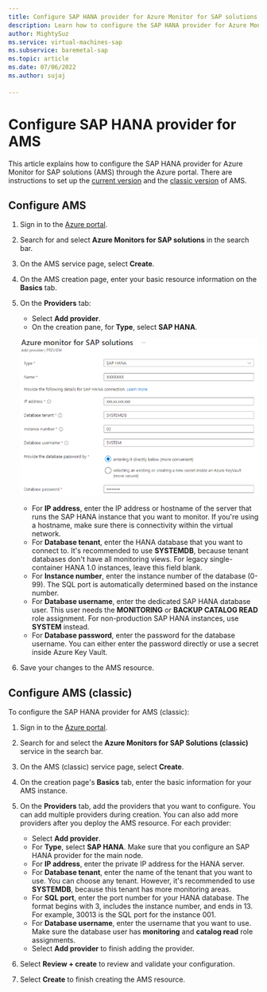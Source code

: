 ```yaml
---
title: Configure SAP HANA provider for Azure Monitor for SAP solutions (Preview)
description: Learn how to configure the SAP HANA provider for Azure Monitor for SAP solutions (AMS) through the Azure portal.
author: MightySuz
ms.service: virtual-machines-sap
ms.subservice: baremetal-sap
ms.topic: article
ms.date: 07/06/2022
ms.author: sujaj

---
```



# Configure SAP HANA provider for AMS

This article explains how to configure the SAP HANA provider for Azure Monitor for SAP solutions (AMS) through the Azure portal. There are instructions to set up the [current version](#configure-ams) and the [classic version](#configure-ams-classic) of AMS.


## Configure AMS

1. Sign in to the [Azure portal](https://portal.azure.com).
1. Search for and select **Azure Monitors for SAP solutions** in the search bar.
1. On the AMS service page, select **Create**.
1. On the AMS creation page, enter your basic resource information on the **Basics** tab.
1. On the **Providers** tab:
    * Select **Add provider**.
    * On the creation pane, for **Type**, select **SAP HANA**.

   ![Diagram shows the provider details that need to be filled](./media/azure-monitor-sap/azure-monitor-providers-hana-setup.png)


    * For **IP address**, enter the IP address or hostname of the server that runs the SAP HANA instance that you want to monitor. If you're using a hostname, make sure there is connectivity within the virtual network.
    * For **Database tenant**, enter the HANA database that you want to connect to. It's recommended to use **SYSTEMDB**, because tenant databases don't have all monitoring views. For legacy single-container HANA 1.0 instances, leave this field blank.
    * For **Instance number**, enter the instance number of the database (0-99). The SQL port is automatically determined based on the instance number.
    * For **Database username**, enter the dedicated SAP HANA database user. This user needs the **MONITORING** or **BACKUP CATALOG READ** role assignment. For non-production SAP HANA instances, use **SYSTEM** instead.
    * For **Database password**, enter the password for the database username.  You can either enter the password directly or use a secret inside Azure Key Vault.
1. Save your changes to the AMS resource.

## Configure AMS (classic)


To configure the SAP HANA provider for AMS (classic):

1. Sign in to the [Azure portal](https://portal.azure.com).
1. Search for and select the **Azure Monitors for SAP Solutions (classic)** service in the search bar.
1. On the AMS (classic) service page, select **Create**.
1. On the creation page's **Basics** tab, enter the basic information for your AMS instance.
1. On the **Providers** tab, add the providers that you want to configure. You can add multiple providers during creation. You can also add more providers after you deploy the AMS resource. For each provider:
    * Select **Add provider**.
    * For **Type**, select **SAP HANA**. Make sure that you configure an SAP HANA provider for the main node.
    * For **IP address**, enter the private IP address for the HANA server.
    * For **Database tenant**, enter the name of the tenant that you want to use. You can choose any tenant. However, it's recommended to use **SYSTEMDB**, because this tenant has more monitoring areas.
    * For **SQL port**, enter the port number for your HANA database. The format begins with 3, includes the instance number, and ends in 13. For example, 30013 is the SQL port for the instance 001.
    * For **Database username**, enter the username that you want to use. Make sure the database user has **monitoring** and **catalog read** role assignments.
    * Select **Add provider** to finish adding the provider.

1. Select **Review + create** to review and validate your configuration.
1. Select **Create** to finish creating the AMS resource.